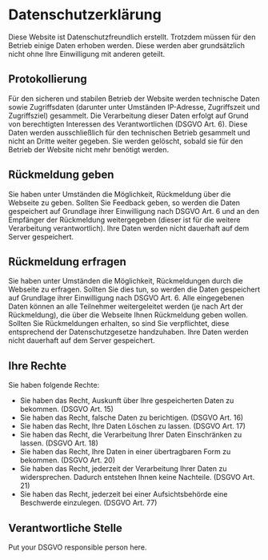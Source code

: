 # Datenschutzerklärung

Diese Website ist Datenschutzfreundlich erstellt. Trotzdem müssen für den Betrieb einige Daten erhoben werden. Diese werden aber grundsätzlich nicht ohne Ihre Einwilligung mit anderen geteilt.

## Protokollierung

Für den sicheren und stabilen Betrieb der Website werden technische Daten sowie Zugriffsdaten (darunter unter Umständen IP-Adresse, Zugriffszeit und Zugriffsziel) gesammelt. Die Verarbeitung dieser Daten erfolgt auf Grund von berechtigten Interessen des Verantwortlichen (DSGVO Art. 6). Diese Daten werden ausschließlich für den technischen Betrieb gesammelt und nicht an Dritte weiter gegeben. Sie werden gelöscht, sobald sie für den Betrieb der Website nicht mehr benötigt werden.

## Rückmeldung geben

Sie haben unter Umständen die Möglichkeit, Rückmeldung über die Webseite zu geben. Sollten Sie Feedback geben, so werden die Daten gespeichert auf Grundlage ihrer Einwilligung nach DSGVO Art. 6 und an den Empfänger der Rückmeldung weitergegeben (dieser ist für die weitere Verarbeitung verantwortlich). Ihre Daten werden nicht dauerhaft auf dem Server gespeichert.

## Rückmeldung erfragen

Sie haben unter Umständen die Möglichkeit, Rückmeldungen durch die Webseite zu erfragen. Sollten Sie dies tun, so werden die Daten gespeichert auf Grundlage ihrer Einwilligung nach DSGVO Art. 6. Alle eingegebenen Daten können an alle Teilnehmer weitergeleitet werden (je nach Art der Rückmeldung), die über die Webseite Ihnen Rückmeldung geben wollen. Sollten Sie Rückmeldungen erhalten, so sind Sie verpflichtet, diese entsprechend der Datenschutzgesetze handzuhaben. Ihre Daten werden nicht dauerhaft auf dem Server gespeichert.

## Ihre Rechte

Sie haben folgende Rechte:

* Sie haben das Recht, Auskunft über Ihre gespeicherten Daten zu bekommen. (DSGVO Art. 15)
* Sie haben das Recht, falsche Daten zu berichtigen. (DSGVO Art. 16)
* Sie haben das Recht, Ihre Daten Löschen zu lassen. (DSGVO Art. 17)
* Sie haben das Recht, die Verarbeitung Ihrer Daten Einschränken zu lassen. (DSGVO Art. 18)
* Sie haben das Recht, Ihre Daten in einer übertragbaren Form zu bekommen. (DSGVO Art. 20)
* Sie haben das Recht, jederzeit der Verarbeitung Ihrer Daten zu widersprechen. Dadurch entstehen Ihnen keine Nachteile. (DSGVO Art. 21)
* Sie haben das Recht, jederzeit bei einer Aufsichtsbehörde eine Beschwerde einzulegen. (DSGVO Art. 77)

## Verantwortliche Stelle

Put your DSGVO responsible person here.
